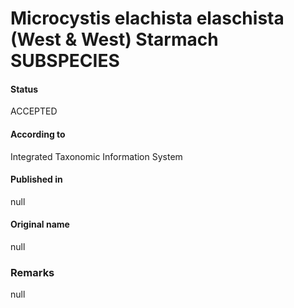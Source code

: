 # Microcystis elachista elaschista (West & West) Starmach SUBSPECIES

#### Status
ACCEPTED

#### According to
Integrated Taxonomic Information System

#### Published in
null

#### Original name
null

### Remarks
null